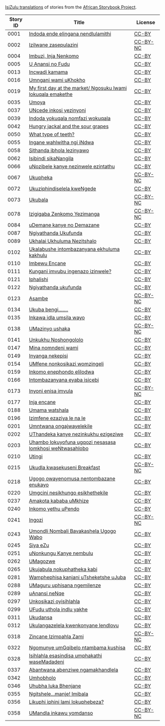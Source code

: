 [IsiZulu translations](http://my.africanstorybook.org/language/isizulu) of stories from the [African Storybook Project](http://my.africanstorybook.org).

Story ID | Title | License
-------- | ----- | -------
0001 | [Indoda ende elingana nendlulamithi](http://africanstorybook.org/stories/indoda-ende-elingana-nendlulamithi) | [CC-BY](https://creativecommons.org/licenses/by/3.0/)
0002 | [Izilwane zasepulazini](http://africanstorybook.org/stories/izilwane-zasepulazini) | [CC-BY-NC](https://creativecommons.org/licenses/by-nc/3.0/)
0004 | [Imbuzi, Inja Nenkomo](http://africanstorybook.org/reader.php?id=7491&d=0&a=1) | [CC-BY](https://creativecommons.org/licenses/by/3.0/)
0005 | [U Anansi no Fudu](http://africanstorybook.org/stories/u-anansi-no-fudu-1) | [CC-BY](https://creativecommons.org/licenses/by/3.0/)
0013 | [Incwadi kamama](http://africanstorybook.org/stories/incwadi-kamama) | [CC-BY](https://creativecommons.org/licenses/by/3.0/)
0016 | [Umngani wami uKhokho](http://africanstorybook.org/stories/umngani-wami-ukhokho) | [CC-BY](https://creativecommons.org/licenses/by/3.0/)
0019 | [My first day at the market/ Ngosuku lwami lokuqala emakethe](http://africanstorybook.org/stories/my-first-day-market-ngosuku-lwami-lokuqala-emakethe) | [CC-BY](https://creativecommons.org/licenses/by/3.0/)
0035 | [Umoya](http://africanstorybook.org/stories/umoya-1) | [CC-BY](https://creativecommons.org/licenses/by/4.0/)
0037 | [UNcede inkosi yezinyoni](http://africanstorybook.org/stories/uncede-inkosi-yezinyoni) | [CC-BY](https://creativecommons.org/licenses/by/3.0/)
0039 | [Indoda yokuqala nomfazi wokuqala](http://africanstorybook.org/stories/indoda-yokuqala-nomfazi-wokuqala-0) | [CC-BY](https://creativecommons.org/licenses/by/3.0/)
0042 | [Hungry jackal and the sour grapes](http://africanstorybook.org/stories/hungry-jackal-and-sour-grapes-0) | [CC-BY](https://creativecommons.org/licenses/by/3.0/)
0050 | [What type of teeth?](http://africanstorybook.org/stories/what-type-teeth-2) | [CC-BY](https://creativecommons.org/licenses/by/3.0/)
0055 | [Ingane wahlwitha ngi iNdwa](http://africanstorybook.org/stories/ingane-wahlwitha-ngi-indwa) | [CC-BY](https://creativecommons.org/licenses/by/3.0/)
0058 | [Sithanda ibhola lezinyawo](http://africanstorybook.org/stories/sithanda-ibhola-lezinyawo) | [CC-BY](https://creativecommons.org/licenses/by/3.0/)
0062 | [Isibindi sikaNangila](http://africanstorybook.org/stories/isibindi-sikanangila) | [CC-BY](https://creativecommons.org/licenses/by/4.0/)
0066 | [uNozibele kanye nezinwele ezintathu](http://africanstorybook.org/stories/unozibele-kanye-nezinwele-ezintathu) | [CC-BY](https://creativecommons.org/licenses/by/3.0/)
0067 | [Ukupheka](http://africanstorybook.org/stories/ukupheka-0) | [CC-BY-NC](https://creativecommons.org/licenses/by-nc/3.0/)
0072 | [Ukuziphindiselela kweNgede](http://africanstorybook.org/stories/ukuziphindiselela-kwengede) | [CC-BY](https://creativecommons.org/licenses/by/3.0/)
0073 | [Ukubala](http://africanstorybook.org/stories/ukubala) | [CC-BY-NC](https://creativecommons.org/licenses/by-nc/3.0/)
0078 | [Izigigaba Zenkomo Yezimanga](http://africanstorybook.org/stories/izigigaba-zenkomo-yezimanga) | [CC-BY-NC](https://creativecommons.org/licenses/by-nc/3.0/)
0084 | [uDemane kanye no Demazane](http://africanstorybook.org/stories/udemane-kanye-no-demazane) | [CC-BY](https://creativecommons.org/licenses/by/3.0/)
0087 | [Ngiyathanda Ukufunda](http://africanstorybook.org/reader.php?id=13322&d=0&a=1) | [CC-BY](https://creativecommons.org/licenses/by/3.0/)
0089 | [Ukhalai Ukhuluma Nezitshalo](http://africanstorybook.org/reader.php?id=15050&d=0&a=1) | [CC-BY](https://creativecommons.org/licenses/by/4.0/)
0102 | [Ukalabushe intombazanyana ekhuluma kakhulu](http://africanstorybook.org/stories/ukalabushe-intombazanyana-ekhuluma-kakhulu-0) | [CC-BY](https://creativecommons.org/licenses/by/3.0/)
0110 | [Imbewu Encane](http://africanstorybook.org/reader.php?id=21375&d=0&a=1) | [CC-BY](https://creativecommons.org/licenses/by/4.0/)
0111 | [Kungani imvubu ingenazo izinwele?](http://africanstorybook.org/stories/kungani-imvubu-ingenazo-izinwele) | [CC-BY](https://creativecommons.org/licenses/by/3.0/)
0121 | [Iphalishi](http://africanstorybook.org/stories/iphalishi) | [CC-BY](https://creativecommons.org/licenses/by/3.0/)
0122 | [Ngiyathanda ukufunda](http://africanstorybook.org/stories/ngiyathanda-ukufunda) | [CC-BY](https://creativecommons.org/licenses/by/3.0/)
0123 | [Asambe](http://africanstorybook.org/stories/asambe) | [CC-BY-NC](https://creativecommons.org/licenses/by-nc/3.0/)
0134 | [Ukuba bengi…….](http://africanstorybook.org/stories/ukuba-bengi……) | [CC-BY](https://creativecommons.org/licenses/by/3.0/)
0135 | [Inkawa idla umsila wayo](http://africanstorybook.org/stories/inkawa-idla-umsila-wayo) | [CC-BY](https://creativecommons.org/licenses/by/3.0/)
0138 | [UMazinyo ushaka](http://africanstorybook.org/stories/umazinyo-ushaka-0) | [CC-BY-NC](https://creativecommons.org/licenses/by-nc/3.0/)
0141 | [Unkukhu Noshongololo](http://africanstorybook.org/reader.php?id=13535&d=0&a=1) | [CC-BY](https://creativecommons.org/licenses/by/3.0/)
0147 | [Mina nomndeni wami](http://africanstorybook.org/stories/mina-nomndeni-wami) | [CC-BY](https://creativecommons.org/licenses/by/3.0/)
0149 | [Inyanga nekepisi](http://africanstorybook.org/stories/inyanga-nekepisi) | [CC-BY](https://creativecommons.org/licenses/by/3.0/)
0154 | [UMfene nonkosikazi womzingeli](http://africanstorybook.org/stories/umfene-nonkosikazi-womzingeli) | [CC-BY](https://creativecommons.org/licenses/by/3.0/)
0159 | [Inkomo enephondo elilodwa](http://africanstorybook.org/stories/inkomo-enephondo-elilodwa) | [CC-BY](https://creativecommons.org/licenses/by/3.0/)
0166 | [Intombazanyana eyaba isicebi](http://africanstorybook.org/stories/intombazanyana-eyaba-isicebi) | [CC-BY](https://creativecommons.org/licenses/by/3.0/)
0173 | [Inyoni enisa imvula](http://africanstorybook.org/stories/inyoni-enisa-imvula) | [CC-BY-NC](https://creativecommons.org/licenses/by-nc/3.0/)
0177 | [Inja encane](http://africanstorybook.org/stories/inja-encane) | [CC-BY](https://creativecommons.org/licenses/by/3.0/)
0188 | [Umama watshala](http://africanstorybook.org/stories/umama-watshala-0) | [CC-BY](https://creativecommons.org/licenses/by/3.0/)
0196 | [Izimfene ezaziya le na le](http://africanstorybook.org/stories/izimfene-ezaziya-le-na-le) | [CC-BY](https://creativecommons.org/licenses/by/3.0/)
0201 | [Umntwana ongajwayelekile](http://africanstorybook.org/reader.php?id=20006&d=0&a=1) | [CC-BY](https://creativecommons.org/licenses/by/4.0/)
0202 | [UThandeka kanye nezinkukhu ezigeziwe](http://africanstorybook.org/stories/uthandeka-kanye-nezinkukhu-ezigeziwe) | [CC-BY](https://creativecommons.org/licenses/by/3.0/)
0203 | [Uhambo lokuyofuna ugqozi nesasasa lomkhosi weNtwasahlobo](http://africanstorybook.org/stories/uhambo-lokuyofuna-ugqozi-nesasasa-lomkhosi-wentwasahlobo) | [CC-BY](https://creativecommons.org/licenses/by/4.0/)
0210 | [Utingi](http://africanstorybook.org/reader.php?id=15385&d=0&a=1) | [CC-BY](https://creativecommons.org/licenses/by/3.0/)
0215 | [Ukudla kwasekuseni Breakfast](http://africanstorybook.org/stories/ukudla-kwasekuseni-breakfast) | [CC-BY-NC](https://creativecommons.org/licenses/by-nc/3.0/)
0218 | [Ugogo owayenomusa nentombazane enukayo](http://africanstorybook.org/stories/ugogo-owayenomusa-nentombazane-enukayo) | [CC-BY](https://creativecommons.org/licenses/by/3.0/)
0220 | [Umgcini nesikhungo esikhethekile](http://africanstorybook.org/stories/umgcini-nesikhungo-esikhethekile) | [CC-BY](https://creativecommons.org/licenses/by/4.0/)
0237 | [Amakota kababa uMkhize](http://africanstorybook.org/stories/amakota-kababa-umkhize) | [CC-BY](https://creativecommons.org/licenses/by/4.0/)
0240 | [Inkomo yethu uPendo](http://africanstorybook.org/stories/inkomo-yethu-upendo) | [CC-BY](https://creativecommons.org/licenses/by/3.0/)
0241 | [Ingozi](http://africanstorybook.org/stories/ingozi-0) | [CC-BY-NC](https://creativecommons.org/licenses/by-nc/3.0/)
0243 | [Umondli Nombali Bavakashela Ugogo Wabo](http://africanstorybook.org/reader.php?id=18756&d=0&a=1) | [CC-BY](https://creativecommons.org/licenses/by/4.0/)
0245 | [Siya eZu](http://africanstorybook.org/stories/siya-ezu-1) | [CC-BY](https://creativecommons.org/licenses/by/3.0/)
0251 | [uNonkungu Kanye nembulu](http://africanstorybook.org/stories/unonkungu-kanye-nembulu) | [CC-BY](https://creativecommons.org/licenses/by/3.0/)
0262 | [UMagozwe](http://africanstorybook.org/stories/umagozwe-0) | [CC-BY](https://creativecommons.org/licenses/by/4.0/)
0265 | [Ukujabula nokuphatheka kabi](http://africanstorybook.org/stories/ukujabula-nokuphatheka-kabi) | [CC-BY](https://creativecommons.org/licenses/by/3.0/)
0281 | [Wamphephisa kanjani uTsheketshe uJuba](http://africanstorybook.org/stories/wamphephisa-kanjani-utsheketshe-ujuba) | [CC-BY](https://creativecommons.org/licenses/by/3.0/)
0288 | [UMaguru uphisana ngemilenze](http://africanstorybook.org/stories/umaguru-uphisana-ngemilenze) | [CC-BY](https://creativecommons.org/licenses/by/4.0/)
0289 | [uAnansi neNqe](http://africanstorybook.org/stories/uanansi-nenqe) | [CC-BY](https://creativecommons.org/licenses/by/3.0/)
0297 | [Unkosikazi oyisihlahla](http://africanstorybook.org/stories/unkosikazi-oyisihlahla) | [CC-BY](https://creativecommons.org/licenses/by/3.0/)
0299 | [UFudu uthola indlu yakhe](http://africanstorybook.org/stories/ufudu-uthola-indlu-yakhe) | [CC-BY](https://creativecommons.org/licenses/by/3.0/)
0311 | [Ukudansa](http://africanstorybook.org/stories/ukudansa-0) | [CC-BY](https://creativecommons.org/licenses/by/3.0/)
0312 | [Ukulangazelela kwenkonyane lendlovu](http://africanstorybook.org/stories/ukulangazelela-kwenkonyane-lendlovu) | [CC-BY](https://creativecommons.org/licenses/by/3.0/)
0318 | [Zincane Izimpahla Zami](http://africanstorybook.org/stories/zincane-izimpahla-zami) | [CC-BY-NC](https://creativecommons.org/licenses/by-nc/3.0/)
0322 | [Ngomunye umGqibelo ntambama kushisa](http://africanstorybook.org/stories/ngomunye-umgqibelo-ntambama-kushisa) | [CC-BY](https://creativecommons.org/licenses/by/3.0/)
0328 | [Isihlahla esasindisa umphakathi waseMadadeni](http://africanstorybook.org/stories/isihlahla-esasindisa-umphakathi-wasemadadeni) | [CC-BY](https://creativecommons.org/licenses/by/3.0/)
0337 | [Abantwana abenziwe ngamakhandlela](http://africanstorybook.org/stories/abantwana-abenziwe-ngamakhandlela) | [CC-BY](https://creativecommons.org/licenses/by/3.0/)
0342 | [Umhobholo](http://africanstorybook.org/stories/umhobholo) | [CC-BY](https://creativecommons.org/licenses/by/3.0/)
0346 | [Uhubha luka Bhenjane](http://africanstorybook.org/stories/uhubha-luka-bhenjane) | [CC-BY](https://creativecommons.org/licenses/by/3.0/)
0355 | [Ngitshele...manje! Imibala](http://africanstorybook.org/stories/ngitshelemanje-imibala) | [CC-BY](https://creativecommons.org/licenses/by/3.0/)
0356 | [Likuphi iphini lami lokuphebeza?](http://africanstorybook.org/stories/likuphi-iphini-lami-lokuphebeza) | [CC-BY](https://creativecommons.org/licenses/by/3.0/)
0358 | [UMandla inkawu yomdanso](http://africanstorybook.org/stories/umandla-inkawu-yomdanso) | [CC-BY-NC](https://creativecommons.org/licenses/by-nc/3.0/)
